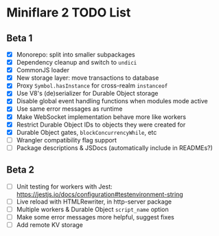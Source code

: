 # Miniflare 2 TODO List

## Beta 1

- [x] Monorepo: split into smaller subpackages
- [x] Dependency cleanup and switch to `undici`
- [x] CommonJS loader
- [x] New storage layer: move transactions to database
- [x] Proxy `Symbol.hasInstance` for cross-realm `instanceof`
- [x] Use V8's (de)serializer for Durable Object storage
- [x] Disable global event handling functions when modules mode active
- [x] Use same error messages as runtime
- [x] Make WebSocket implementation behave more like workers
- [x] Restrict Durable Object IDs to objects they were created for
- [x] Durable Object gates, `blockConcurrencyWhile`, etc
- [ ] Wrangler compatibility flag support
- [ ] Package descriptions & JSDocs (automatically include in READMEs?)

## Beta 2

- [ ] Unit testing for workers with Jest:
      https://jestjs.io/docs/configuration#testenvironment-string
- [ ] Live reload with HTMLRewriter, in http-server package
- [ ] Multiple workers & Durable Object `script_name` option
- [ ] Make some error messages more helpful, suggest fixes
- [ ] Add remote KV storage
